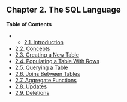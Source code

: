 ## Chapter 2. The SQL Language

**Table of Contents**

  * *   [2.1. Introduction](tutorial-sql-intro.html)
  * [2.2. Concepts](tutorial-concepts.html)
  * [2.3. Creating a New Table](tutorial-table.html)
  * [2.4. Populating a Table With Rows](tutorial-populate.html)
  * [2.5. Querying a Table](tutorial-select.html)
  * [2.6. Joins Between Tables](tutorial-join.html)
  * [2.7. Aggregate Functions](tutorial-agg.html)
  * [2.8. Updates](tutorial-update.html)
  * [2.9. Deletions](tutorial-delete.html)
